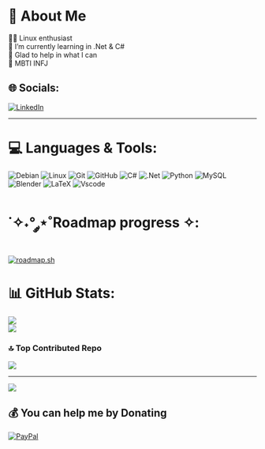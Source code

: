 # 💫 About Me
🔰🐧 Linux enthusiast<br>🌱 I’m currently learning in .Net & C#<br>💬 Glad to help in what I can<br>🌇 MBTI INFJ <br>


## 🌐 Socials:
[![LinkedIn](https://img.shields.io/badge/LinkedIn-%230077B5.svg?logo=linkedin&logoColor=white)](https://linkedin.com/in/https://www.linkedin.com/in/bryan-w/) 

---

# 💻 Languages & Tools:
<!-- Badges: https://dev.to/envoy_/150-badges-for-github-pnk -->
![Debian](https://img.shields.io/badge/Debian-A81D33?style=for-the-badge&logo=debian&logoColor=white)
![Linux](https://img.shields.io/badge/Linux-FCC624?style=for-the-badge&logo=linux&logoColor=black)
![Git](https://img.shields.io/badge/git-%23F05033.svg?style=for-the-badge&logo=git&logoColor=white)
![GitHub](https://img.shields.io/badge/github-%23121011.svg?style=for-the-badge&logo=github&logoColor=white)
![C#](https://img.shields.io/badge/c%23-%23239120.svg?style=for-the-badge&logo=csharp&logoColor=white)
![.Net](https://img.shields.io/badge/.NET-5C2D91?style=for-the-badge&logo=.net&logoColor=white)
![Python](https://img.shields.io/badge/python-3670A0?style=for-the-badge&logo=python&logoColor=ffdd54)
![MySQL](https://img.shields.io/badge/MySQL-00000F?style=for-the-badge&logo=mysql&logoColor=white)
![Blender](https://img.shields.io/badge/blender-%23F5792A.svg?style=for-the-badge&logo=blender&logoColor=white)
![LaTeX](https://img.shields.io/badge/latex-%23008080.svg?style=for-the-badge&logo=latex&logoColor=white)
![Vscode](https://img.shields.io/badge/Visual_Studio_Code-0078D4?style=for-the-badge&logo=visual%20studio%20code&logoColor=white)


# ˙✧˖° ༘⋆˚Roadmap progress ✧:
[![roadmap.sh](https://roadmap.sh/card/tall/68017fa66057cdb1a2544a7b?variant=dark)](https://roadmap.sh)
<br/>


# 📊 GitHub Stats:
![](https://streak-stats.demolab.com?user=BryanWV&theme=dark-smoky&hide_border=true&border_radius=8&date_format=M%20j%5B%2C%20Y%5D&border=110AEB)<br/>
![](https://github-readme-stats.vercel.app/api/top-langs/?username=BryanWV&theme=holi&hide_border=false&include_all_commits=true&count_private=false&layout=compact)<br/>

### 🔝 Top Contributed Repo
![](https://github-contributor-stats.vercel.app/api?username=BryanWV&limit=5&theme=dark&combine_all_yearly_contributions=true)

---
[![](https://visitcount.itsvg.in/api?id=BryanWV&icon=6&color=1)](https://visitcount.itsvg.in)

  ## 💰 You can help me by Donating
  [![PayPal](https://img.shields.io/badge/PayPal-00457C?style=for-the-badge&logo=paypal&logoColor=white)](https://paypal.me/https://www.paypal.me/BryanWilches) 

  

